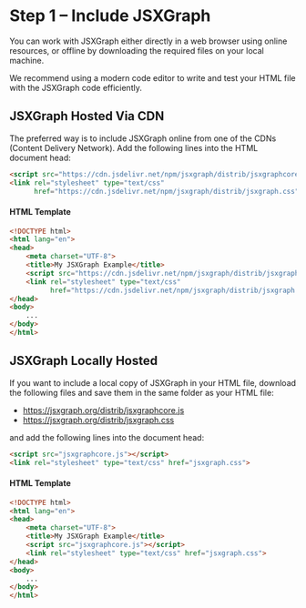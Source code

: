 # Step 1 – Include JSXGraph

You can work with JSXGraph either directly in a web browser using online resources, or offline by downloading the required files on your local machine. 

We recommend using a modern code editor to write and test your HTML file with the JSXGraph code efficiently.

## JSXGraph Hosted Via CDN

The preferred way is to include JSXGraph online from one of the CDNs (Content Delivery Network).
Add the following lines into the HTML document head:

```html
<script src="https://cdn.jsdelivr.net/npm/jsxgraph/distrib/jsxgraphcore.js"></script>
<link rel="stylesheet" type="text/css" 
      href="https://cdn.jsdelivr.net/npm/jsxgraph/distrib/jsxgraph.css">
```

#### HTML Template

```html
<!DOCTYPE html>
<html lang="en">
<head>
    <meta charset="UTF-8">
    <title>My JSXGraph Example</title>
    <script src="https://cdn.jsdelivr.net/npm/jsxgraph/distrib/jsxgraphcore.js"></script>
    <link rel="stylesheet" type="text/css"
          href="https://cdn.jsdelivr.net/npm/jsxgraph/distrib/jsxgraph.css">
</head>
<body>
    ...
</body>
</html>
```

## JSXGraph Locally Hosted

If you want to include a local copy of JSXGraph in your HTML file, download the following files and save them in the same folder as your HTML file:

- <https://jsxgraph.org/distrib/jsxgraphcore.js>
- <https://jsxgraph.org/distrib/jsxgraph.css>

and add the following lines into the document head:

```html
<script src="jsxgraphcore.js"></script>
<link rel="stylesheet" type="text/css" href="jsxgraph.css">
```

#### HTML Template

```html
<!DOCTYPE html>
<html lang="en">
<head>
    <meta charset="UTF-8">
    <title>My JSXGraph Example</title>
    <script src="jsxgraphcore.js"></script>
    <link rel="stylesheet" type="text/css" href="jsxgraph.css">
</head>
<body>
    ...
</body>
</html>
```





